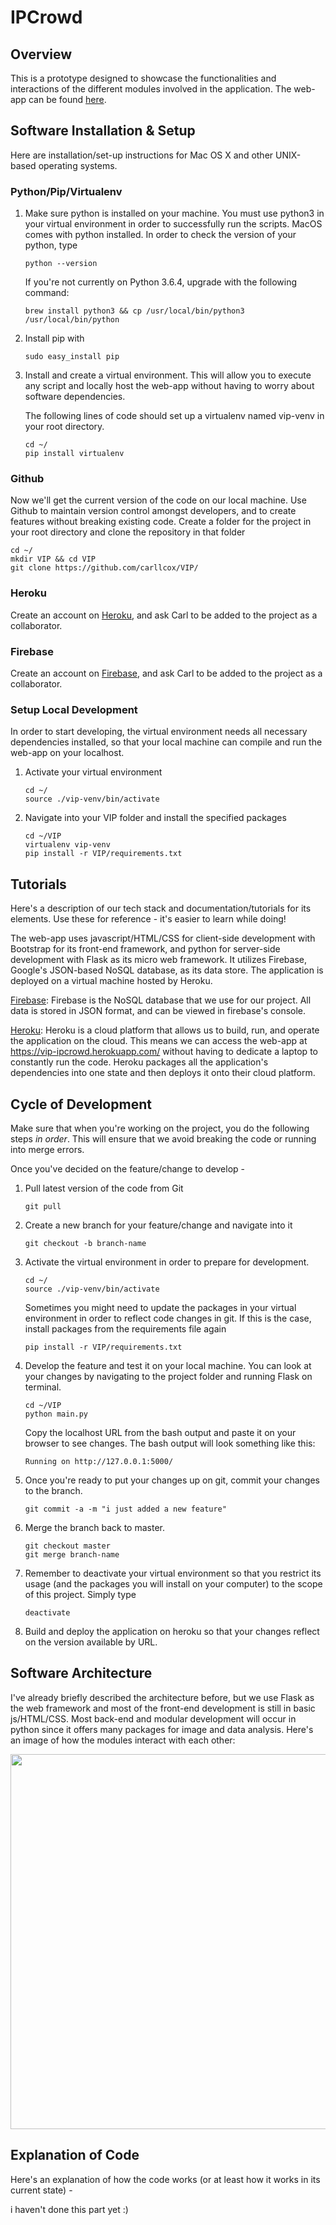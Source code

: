 # IPCrowd

## Overview
This is a prototype designed to showcase the functionalities and interactions of the different modules involved in the application. The web-app can be found [here](https://vip-ipcrowd.herokuapp.com/).

## Software Installation & Setup
Here are installation/set-up instructions for Mac OS X and other UNIX-based operating systems.

### Python/Pip/Virtualenv
1. Make sure python is installed on your machine. You must use python3 in your virtual environment in order to successfully run the scripts. MacOS comes with python installed. In order to check the version of your python, type
   ```
   python --version
   ```
   If you're not currently on Python 3.6.4, upgrade with the following command:
   ```
   brew install python3 && cp /usr/local/bin/python3 /usr/local/bin/python
   ```

2. Install pip with
   ```
   sudo easy_install pip
   ```

3. Install and create a virtual environment. This will allow you to execute any script and locally host the web-app without having to worry about software dependencies.
   
   The following lines of code should set up a virtualenv named vip-venv in your root directory.
   ```
   cd ~/
   pip install virtualenv
   ```
   
### Github
Now we'll get the current version of the code on our local machine. Use Github to maintain version control amongst developers, and to create features without breaking existing code.
Create a folder for the project in your root directory and clone the repository in that folder
   ```
   cd ~/
   mkdir VIP && cd VIP
   git clone https://github.com/carllcox/VIP/
   ```

### Heroku
Create an account on [Heroku](https://heroku.com), and ask Carl to be added to the project as a collaborator.

### Firebase
Create an account on [Firebase](https://firebase.google.com/), and ask Carl to be added to the project as a collaborator.

### Setup Local Development
In order to start developing, the virtual environment needs all necessary dependencies installed, so that your local machine can compile and run the web-app on your localhost.
1. Activate your virtual environment
   ```
   cd ~/
   source ./vip-venv/bin/activate
   ```
2. Navigate into your VIP folder and install the specified packages
   ```
   cd ~/VIP
   virtualenv vip-venv
   pip install -r VIP/requirements.txt
   ```
## Tutorials
Here's a description of our tech stack and documentation/tutorials for its elements. Use these for reference - it's easier to learn while doing!

The web-app uses javascript/HTML/CSS for client-side development with Bootstrap for its front-end framework, and python for server-side development with Flask as its micro web framework. It utilizes Firebase, Google's JSON-based NoSQL database, as its data store. The application is deployed on a virtual machine hosted by Heroku.

[Firebase](https://firebase.google.com/docs/web/setup): Firebase is the NoSQL database that we use for our project. All data is stored in JSON format, and can be viewed in firebase's console. 

[Heroku](https://devcenter.heroku.com/articles/getting-started-with-python): Heroku is a cloud platform that allows us to build, run, and operate the application on the cloud. This means we can access the web-app at https://vip-ipcrowd.herokuapp.com/ without having to dedicate a laptop to constantly run the code. Heroku packages all the application's dependencies into one state and then deploys it onto their cloud platform.
## Cycle of Development
Make sure that when you're working on the project, you do the following steps *in order*. This will ensure that we avoid breaking the code or running into merge errors.

Once you've decided on the feature/change to develop - 
1. Pull latest version of the code from Git
   ```
   git pull
   ```
2. Create a new branch for your feature/change and navigate into it
   ```
   git checkout -b branch-name
   ```
3. Activate the virtual environment in order to prepare for development.
   ```
   cd ~/
   source ./vip-venv/bin/activate
   ```
   Sometimes you might need to update the packages in your virtual environment in order to reflect code changes in git. If this is the case, install packages from the requirements file again
   ```
   pip install -r VIP/requirements.txt
   ```
4. Develop the feature and test it on your local machine. You can look at your changes by navigating to the project folder and running Flask on terminal.
   ```
   cd ~/VIP
   python main.py
   ```
   Copy the localhost URL from the bash output and paste it on your browser to see changes. The bash output will look something like this:
   ```
   Running on http://127.0.0.1:5000/
   ```
5. Once you're ready to put your changes up on git, commit your changes to the branch.
   ```
   git commit -a -m "i just added a new feature"
   ```
6. Merge the branch back to master.
   ```
   git checkout master
   git merge branch-name
   ```
7. Remember to deactivate your virtual environment so that you restrict its usage (and the packages you will install on your computer) to the scope of this project. Simply type
   ```
   deactivate
   ```
8. Build and deploy the application on heroku so that your changes reflect on the version available by URL.

## Software Architecture
I've already briefly described the architecture before, but we use Flask as the web framework and most of the front-end development is still in basic js/HTML/CSS. Most back-end and modular development will occur in python since it offers many packages for image and data analysis. Here's an image of how the modules interact with each other:

<img src="https://puu.sh/zwdgI/b1fe2b12be.png" width="600">

## Explanation of Code
Here's an explanation of how the code works (or at least how it works in its current state) - 

i haven't done this part yet :)
